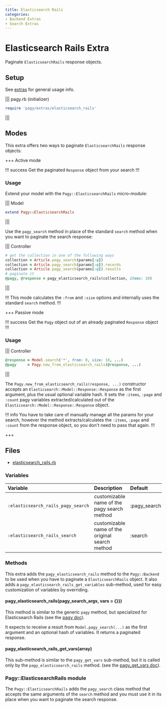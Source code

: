 ```yaml
---
title: Elasticsearch Rails
categories: 
- Backend Extras
- Search Extras
---
```


# Elasticsearch Rails Extra

Paginate `ElasticsearchRails` response objects.

## Setup

See [extras](/docs/extras.md) for general usage info.

||| pagy.rb (initializer)
```ruby
require 'pagy/extras/elasticsearch_rails'
```
|||

## Modes

This extra offers two ways to paginate `ElasticsearchRails` response objects:

+++ Active mode

!!! success
Get the paginated `Response` object from your search
!!!

### Usage

Extend your model with the `Pagy::ElasticsearchRails` micro-module:

||| Model
```ruby
extend Pagy::ElasticsearchRails
```
|||

Use the `pagy_search` method in place of the standard `search` method when you want to paginate the search response:

||| Controller
```ruby
# get the collection in one of the following ways
collection = Article.pagy_search(params[:q])
collection = Article.pagy_search(params[:q]).records
collection = Article.pagy_search(params[:q]).results
# paginate it
@pagy, @response = pagy_elasticsearch_rails(collection, items: 10)
```
|||

!!!
This mode calculates the `:from` and `:size` options and internally uses the standard `search` method.
!!!

+++ Passive mode

!!! success 
Get the `Pagy` object out of an already paginated `Response` object
!!!

### Usage

||| Controller
```ruby
@response = Model.search('*', from: 0, size: 10, ...)
@pagy     = Pagy.new_from_elasticsearch_rails(@response, ...)
```
|||

The `Pagy.new_from_elasticsearch_rails(response, ...)` constructor accepts an `Elasticsearch::Model::Response::Response` as the first argument, plus the usual optional variable hash. It sets the `:items`, `:page` and `:count` pagy variables extracted/calculated out of the `Elasticsearch::Model::Response::Response` object.

!!! info
You have to take care of manually manage all the params for your search, however the method extracts/calculates the `:items`, `:page` and `:count` from the response object, so you don't need to pass that again.
!!!

+++

## Files

- [elasticsearch_rails.rb](https://github.com/ddnexus/pagy/blob/master/lib/pagy/extras/elasticsearch_rails.rb)

### Variables

| Variable                           | Description                                     | Default      |
|:-----------------------------------|:------------------------------------------------|:-------------|
| `:elasticsearch_rails_pagy_search` | customizable name of the pagy search method     | :pagy_search |
| `:elasticsearch_rails_search`      | customizable name of the original search method | :search      |

### Methods

This extra adds the `pagy_elasticsearch_rails` method to the `Pagy::Backend` to be used when you have to paginate a `ElasticsearchRails` object. It also adds a `pagy_elasticsearch_rails_get_variables` sub-method, used for easy customization of variables by overriding.

#### pagy_elasticsearch_rails(pagy_search_args, vars = {}})

This method is similar to the generic `pagy` method, but specialized for Elasticsearch Rails (see the [pagy doc](/docs/api/backend.md#pagycollection-varsnil)).

It expects to receive a result from `Model.pagy_search(...)` as the first argument and an optional hash of variables. It returns a paginated response. 

#### pagy_elasticsearch_rails_get_vars(array)

This sub-method is similar to the `pagy_get_vars` sub-method, but it is called only by the `pagy_elasticsearch_rails` method. (see the [pagy_get_vars doc](/docs/api/backend.md#pagy_get_varscollection-vars)).

### Pagy::ElasticsearchRails module

The `Pagy::ElasticsearchRails` adds the `pagy_search` class method that accepts the same arguments of the `search` method and you must use it in its place when you want to paginate the search response.
